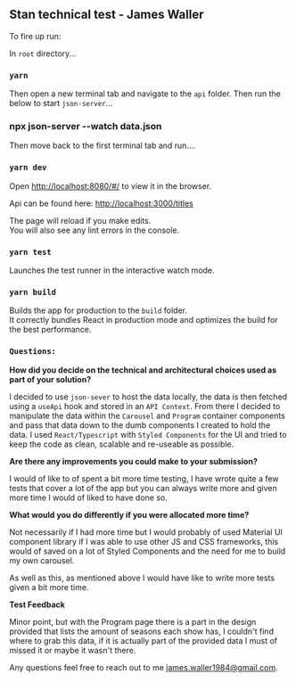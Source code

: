 <h2>Stan technical test - James Waller</h2>

To fire up run:

In `root` directory...

### `yarn`

Then open a new terminal tab and navigate to the `api` folder. Then run the below to start `json-server`...

### npx json-server --watch data.json

Then move back to the first terminal tab and run....

### `yarn dev`

Open [http://localhost:8080/#/](http://localhost:8080/#/) to view it in the browser.

Api can be found here: [http://localhost:3000/titles](http://localhost:3000/titles)

The page will reload if you make edits.<br />
You will also see any lint errors in the console.

### `yarn test`

Launches the test runner in the interactive watch mode.<br />

### `yarn build`

Builds the app for production to the `build` folder.<br />
It correctly bundles React in production mode and optimizes the build for the best performance.

### `Questions:`

<b>How did you decide on the technical and architectural choices used as part of your solution?</b>

I decided to use `json-sever` to host the data locally, the data is then fetched using a `useApi` hook and stored in an `API Context`. From there I decided to manipulate the data within the `Carousel` and `Program` container components and pass that data down to the dumb components I created to hold the data. I used `React/Typescript` with `Styled Components` for the UI and tried to keep the code as clean, scalable and re-useable as possible.

<b>Are there any improvements you could make to your submission?</b>

I would of like to of spent a bit more time testing, I have wrote quite a few tests that cover a lot of the app but you can always write more and given more time I would of liked to have done so.

<b>What would you do differently if you were allocated more time?</b>

Not necessarily if I had more time but I would probably of used Material UI component library if I was able to use other JS and CSS frameworks, this would of saved on a lot of Styled Components and the need for me to build my own carousel.

As well as this, as mentioned above I would have like to write more tests given a bit more time.

<b>Test Feedback</b>

Minor point, but with the Program page there is a part in the design provided that lists the amount of seasons each show has, I couldn't find where to grab this data, if it is actually part of the provided data I must of missed it or maybe it wasn't there.

Any questions feel free to reach out to me  [james.waller1984@gmail.com](james.waller1984@gmail.com).

 